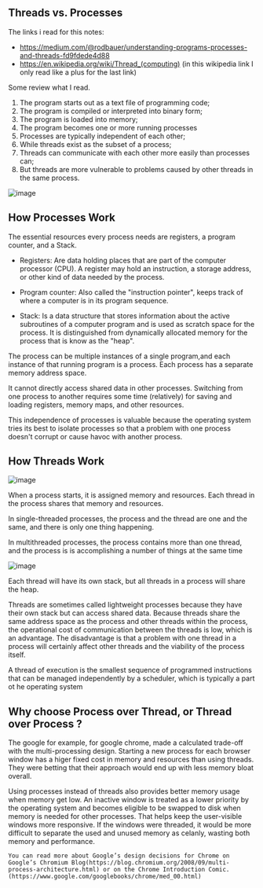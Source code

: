 ## Threads vs. Processes

The links i read for this notes:
- https://medium.com/@rodbauer/understanding-programs-processes-and-threads-fd9fdede4d88
- https://en.wikipedia.org/wiki/Thread_(computing) (in this wikipedia link I only read like a plus for the last link)

Some review what I read.

1. The program starts out as a text file of programming code;
2. The program is compiled or interpreted into binary form;
3. The program is loaded into memory;
4. The program becomes one or more running processes
5. Processes are typically independent of each other;
6. While threads exist as the subset of a process;
7. Threads can communicate with each other more easily than processes can;
8. But threads are more vulnerable to problems caused by other threads in the same process.

![image](https://github.com/Thomaz-Peres/Study-Notes/assets/58439854/592b599e-2e97-4d2d-af37-755aab0e9a01)


## How Processes Work

The essential resources every process needs are registers, a program counter, and a Stack.

- Registers: Are data holding places that are part of the computer processor (CPU). A register may hold an instruction, a storage address, or other kind of data needed by the process.

- Program counter: Also called the "instruction pointer", keeps track of where a computer is in its program sequence. 

- Stack: Is a data structure that stores information about the active subroutines of a computer program and is used as scratch space for the process. It is distinguished from dynamically allocated memory for the process that is know as the "heap".

The process can be multiple instances of a single program,and each instance of
that running program is a process. Each process has a separate memory address space.

It cannot directly access shared data in other processes.
Switching from one process to another requires some time (relatively) for saving and loading registers, memory maps, and other resources.

This independence of processes is valuable because the operating system tries its best to isolate processes so that a problem with one process doesn't corrupt or cause havoc with another process.


## How Threads Work

![image](https://github.com/Thomaz-Peres/Study-Notes/assets/58439854/4828789e-fe11-4d92-b5b0-9f85849c75ef)

When a process starts, it is assigned memory and resources.
Each thread in the process shares that memory and resources.

In single-threaded processes, the process and the thread are one and the same, and there is only one thing happening.

In multithreaded processes, the process contains more than one thread,
and the process is is accomplishing a number of things at the same time

![image](https://github.com/Thomaz-Peres/Study-Notes/assets/58439854/8dd70218-d40c-408c-840c-5e399b738d83)

Each thread will have its own stack, but all threads in a process will share the heap.

Threads are sometimes called lightweight processes because they have
their own stack but can access shared data. Because threads share the same
address space as the process and other threads within the process,
the operational cost of communication between the threads is low, which is an advantage.
The disadvantage is that a problem with one thread in a process will certainly
affect other threads and the viability of the process itself.

A thread of execution is the smallest sequence of programmed instructions that can be managed
independently by a scheduler, which is typically a part ot he operating system


## Why choose Process over Thread, or Thread over Process ?

The google for example, for google chrome, made a calculated trade-off
with the multi-processing design. Starting a new process for each
browser window has a higer fixed cost in memory and resources than using threads.
They were betting that their approach would end up with less memory bloat overall.

Using processes instead of threads also provides better memory usage when memory get low.
An inactive window is treated as a lower priority by the operating system and becomes
eligible to be swapped to disk when memory is needed for other processes. That helps
keep the user-visible windows more responsive. If the windows were threaded, it would
be more difficult to separate the used and unused memory as celanly, wasting both memory and performance.

```You can read more about Google’s design decisions for Chrome on Google’s Chromium Blog(https://blog.chromium.org/2008/09/multi-process-architecture.html) or on the Chrome Introduction Comic.(https://www.google.com/googlebooks/chrome/med_00.html)```

